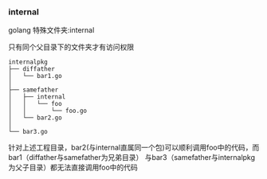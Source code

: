 ### internal

golang 特殊文件夹:internal

只有同个父目录下的文件夹才有访问权限

```
internalpkg
├── diffather
│   └── bar1.go
│
├── samefather
│   ├── internal
│   │   └── foo
│   │       └── foo.go
│   └── bar2.go
│
└── bar3.go
```

针对上述工程目录，bar2(与internal直属同一个包)可以顺利调用foo中的代码，而bar1（diffather与samefather为兄弟目录）
与bar3（samefather与internalpkg为父子目录）都无法直接调用foo中的代码